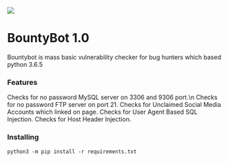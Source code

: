 ![](https://raw.githubusercontent.com/xyele/bountybot/master/1.png)

# BountyBot 1.0
Bountybot is mass basic vulnerability checker for bug hunters which based python 3.6.5

### Features
Checks for no password MySQL server on 3306 and 9306 port.\n
Checks for no password FTP server on port 21.
Checks for Unclaimed Social Media Accounts which linked on page.
Checks for User Agent Based SQL Injection.
Checks for Host Header Injection.

### Installing
    python3 -m pip install -r requirements.txt
